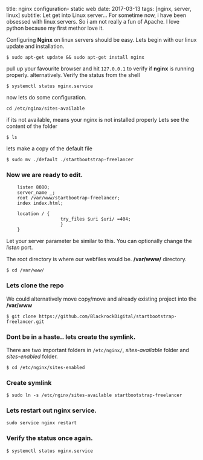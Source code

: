 title: nginx configuration- static web
date: 2017-03-13
tags: [nginx, server, linux]
subtitle: Let get into Linux server... For sometime now, i have been obsessed with linux servers. So i am not really a fun of Apache. I love python because my first methor love it.



Configuring **Nginx** on linux servers should be easy. Lets begin with our
linux update and installation.

`$ sudo apt-get update && sudo apt-get install nginx`

pull up your favourite browser and hit `127.0.0.1` to verify if **nginx** is
running properly. alternatively. Verify the status from the shell

`$ systemctl status nginx.service`

now lets do some configuration.

`cd /etc/nginx/sites-available`

if its not available, means your nginx is not installed properly
Lets see the content of the folder

`$ ls`

lets make a copy of the default file

`$ sudo mv ./default ./startbootstrap-freelancer`

### Now we are ready to edit.

```server {
	listen 8080;
	server_name _;
	root /var/www/startbootrap-freelancer;
	index index.html;

	location / {
					try_files $uri $uri/ =404;
					}
	}
```

Let your server parameter be similar to this. You can optionally change the
_listen_ port.

The root directory is where our webfiles would be. **/var/www/** directory.

`$ cd /var/www/`

### Lets clone the repo
We could alternatively move copy/move and already existing project into the
**/var/www**

`$ git clone https://github.com/BlackrockDigital/startbootstrap-freelancer.git`

### Dont be in a haste.. lets create the symlink.
There are two important folders in
`/etc/nginx/`, _sites-available_ folder and _sites-enabled_ folder.

`$ cd /etc/nginx/sites-enabled`

### Create symlink
`$ sudo ln -s /etc/nginx/sites-available startbootstrap-freelancer`

### Lets restart out nginx service.
`sudo service nginx restart`

### Verify the status once again.
`$ systemctl status nginx.service`
